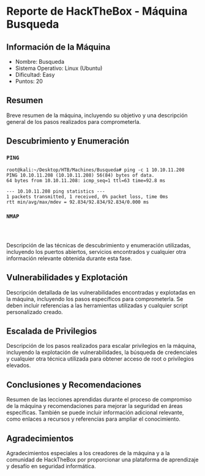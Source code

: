 # Reporte de HackTheBox - Máquina Busqueda

## Información de la Máquina

- Nombre: Busqueda
- Sistema Operativo: Linux (Ubuntu)
- Dificultad: Easy
- Puntos: 20

## Resumen

Breve resumen de la máquina, incluyendo su objetivo y una descripción general de los pasos realizados para comprometerla.

## Descubrimiento y Enumeración

### `PING`

```
root@kali:~/Desktop/HTB/Machines/Busqueda# ping -c 1 10.10.11.208
PING 10.10.11.208 (10.10.11.208) 56(84) bytes of data.
64 bytes from 10.10.11.208: icmp_seq=1 ttl=63 time=92.8 ms

--- 10.10.11.208 ping statistics ---
1 packets transmitted, 1 received, 0% packet loss, time 0ms
rtt min/avg/max/mdev = 92.834/92.834/92.834/0.000 ms

```

### `NMAP`

```



```

Descripción de las técnicas de descubrimiento y enumeración utilizadas, incluyendo los puertos abiertos, servicios encontrados y cualquier otra información relevante obtenida durante esta fase.

## Vulnerabilidades y Explotación

Descripción detallada de las vulnerabilidades encontradas y explotadas en la máquina, incluyendo los pasos específicos para comprometerla. Se deben incluir referencias a las herramientas utilizadas y cualquier script personalizado creado.

## Escalada de Privilegios

Descripción de los pasos realizados para escalar privilegios en la máquina, incluyendo la explotación de vulnerabilidades, la búsqueda de credenciales y cualquier otra técnica utilizada para obtener acceso de root o privilegios elevados.

## Conclusiones y Recomendaciones

Resumen de las lecciones aprendidas durante el proceso de compromiso de la máquina y recomendaciones para mejorar la seguridad en áreas específicas. También se puede incluir información adicional relevante, como enlaces a recursos y referencias para ampliar el conocimiento.

## Agradecimientos

Agradecimientos especiales a los creadores de la máquina y a la comunidad de HackTheBox por proporcionar una plataforma de aprendizaje y desafío en seguridad informática.

